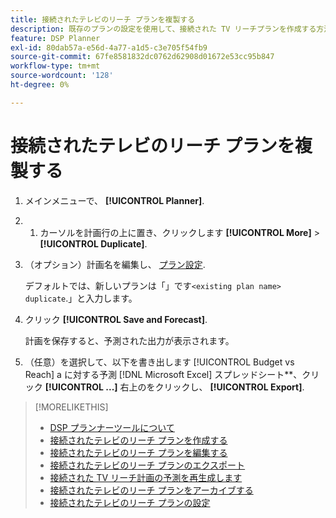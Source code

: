 ```yaml
---
title: 接続されたテレビのリーチ プランを複製する
description: 既存のプランの設定を使用して、接続された TV リーチプランを作成する方法を説明します。
feature: DSP Planner
exl-id: 80dab57a-e56d-4a77-a1d5-c3e705f54fb9
source-git-commit: 67fe8581832dc0762d62908d01672e53cc95b847
workflow-type: tm+mt
source-wordcount: '128'
ht-degree: 0%

---
```


# 接続されたテレビのリーチ プランを複製する

1. メインメニューで、 **[!UICONTROL Planner]**.

1. 
   1. カーソルを計画行の上に置き、クリックします **[!UICONTROL More]** > **[!UICONTROL Duplicate]**.

1. （オプション）計画名を編集し、 [プラン設定](planner-settings.md).

   デフォルトでは、新しいプランは「」です`<existing plan name> duplicate`.」と入力します。

1. クリック **[!UICONTROL Save and Forecast]**.

   計画を保存すると、予測された出力が表示されます。

1. （任意）を選択して、以下を書き出します [!UICONTROL Budget vs Reach] a に対する予測 [!DNL Microsoft Excel] スプレッドシート**、クリック **[!UICONTROL ...]** 右上のをクリックし、 **[!UICONTROL Export]**.

>[!MORELIKETHIS]
>
>* [DSP プランナーツールについて](planner-about.md)
>* [接続されたテレビのリーチ プランを作成する](planner-create.md)
>* [接続されたテレビのリーチ プランを編集する](planner-edit.md)
>* [接続されたテレビのリーチ プランのエクスポート](planner-export.md)
>* [接続された TV リーチ計画の予測を再生成します](planner-forecast.md)
>* [接続されたテレビのリーチ プランをアーカイブする](planner-archive.md)
>* [接続されたテレビのリーチ プランの設定](planner-settings.md)

